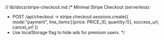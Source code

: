 // lib/docs/stripe-checkout.md
/*
Minimal Stripe Checkout (serverless):
- POST /api/checkout → stripe.checkout.sessions.create({ mode:"payment", line_items:[{price: PRICE_ID, quantity:1}], success_url, cancel_url })
- Use localStorage flag to hide ads for premium users.
*/